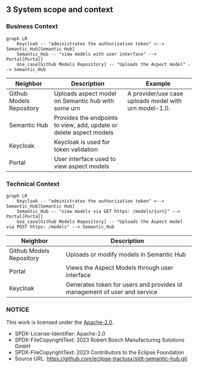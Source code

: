 ## 3 System scope and context

### Business Context

```mermaid
graph LR
    Keycloak -- "administrates the authorization token" <--> Semantic_Hub[Semantic Hub]
    Semantic_Hub -- "view models with user interface" --> Portal[Portal]
    Use_case[Github Models Repository] -- "Uploads the Aspect model" --> Semantic_Hub
```

| Neighbor                 | Description                                                         | Example                                                  |
|--------------------------|---------------------------------------------------------------------|----------------------------------------------------------|
| Github Models Repository | Uploads aspect model on Semantic hub with some urn                  | A provider/use case uploads model with urn model-1.0.    |
| Semantic Hub             | Provides the endpoints to view, add, update or delete aspect models |                                                          |
| Keycloak                 | Keycloak is used for token validation                               |                                                          |
| Portal                   | User interface used to view aspect models                           |

### Technical Context
```mermaid
graph LR
    Keycloak -- "administrates the authorization token" <--> Semantic_Hub[Semantic Hub]
    Semantic_Hub -- "view models via GET https: /models/{urn}" --> Portal[Portal]
    Use_case[Github Models Repository] -- "Uploads the Aspect model via POST https: /models" --> Semantic_Hub
```

| Neighbor                 | Description                                                              |
|--------------------------|--------------------------------------------------------------------------|
| Github Models Repository | Uploads or modify models in Semantic Hub                                 |
| Portal                   | Views the Aspect Models through user interface                           |
| Keycloak                 | Generates token for users and provides id management of user and service |


### NOTICE

This work is licensed under the [Apache-2.0](https://www.apache.org/licenses/LICENSE-2.0).

- SPDX-License-Identifier: Apache-2.0
- SPDX-FileCopyrightText: 2023 Robert Bosch Manufacturing Solutions GmbH
- SPDX-FileCopyrightText: 2023 Contributors to the Eclipse Foundation
- Source URL: https://github.com/eclipse-tractusx/sldt-semantic-hub.git